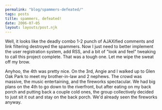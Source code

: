 ```yaml
---
permalink: "blog/spammers-defeated/"
tags: posts
title: spammers, defeated!
date: 2006-07-05
layout: layouts/post.njk
---
```


Well, it looks like the deadly combo 1-2 punch of AJAXified comments and link filtering destroyed the spammers. Now I just need to better implement the user registration system, add RSS, and a bit of "look and feel" tweaking to call this project complete. That was a tough one. Let me wipe the sweat off my brow. 

Anyhoo, the 4th was pretty nice. On the 3rd, Angie and I walked up to Glen Oak Park to meet my brother-in-law and 2 nephews. The crowd was massive, the music entertaining, and the fireworks spectacular. We had big plans on the 4th to go down to the riverfront, but after eating on my back porch and putting back a couple cold ones, the group collectively decided to just sit it out and stay on the back porch. We'd already seen the fireworks anyway.